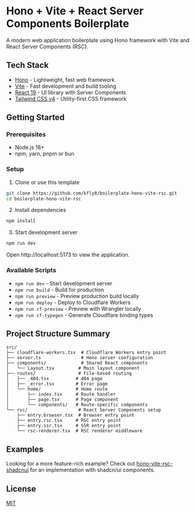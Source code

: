 # Hono + Vite + React Server Components Boilerplate

A modern web application boilerplate using Hono framework with Vite and React Server Components (RSC).

## Tech Stack

- [Hono](https://hono.dev/) - Lightweight, fast web framework
- [Vite](https://vitejs.dev/) - Fast development and build tooling
- [React 19](https://react.dev/) - UI library with Server Components
- [Tailwind CSS v4](https://tailwindcss.com/) - Utility-first CSS framework

## Getting Started

### Prerequisites

- Node.js 18+
- npm, yarn, pnpm or bun

### Setup

1. Clone or use this template

```sh
git clone https://github.com/kfly8/boilerplate-hono-vite-rsc.git
cd boilerplate-hono-vite-rsc
```

2. Install dependencies

```sh
npm install
```

3. Start development server

```sh
npm run dev
```

Open http://localhost:5173 to view the application.

### Available Scripts

- `npm run dev` - Start development server
- `npm run build` - Build for production
- `npm run preview` - Preview production build locally
- `npm run deploy` - Deploy to Cloudflare Workers
- `npm run cf-preview` - Preview with Wrangler locally
- `npm run cf-typegen` - Generate Cloudflare binding types

## Project Structure Summary

```
src/
├── cloudflare-workers.tsx  # Cloudflare Workers entry point
├── server.ts               # Hono server configuration
├── components/             # Shared React components
│   └── Layout.tsx         # Main layout component
├── routes/                # File-based routing
│   ├── _404.tsx          # 404 page
│   ├── _error.tsx        # Error page
│   └── home/             # Home route
│       ├── index.tsx     # Route handler
│       ├── page.tsx      # Page component
│       └── components/   # Route-specific components
└── rsc/                   # React Server Components setup
    ├── entry.browser.tsx  # Browser entry point
    ├── entry.rsc.tsx     # RSC entry point
    ├── entry.ssr.tsx     # SSR entry point
    └── rsc-renderer.tsx  # RSC renderer middleware
```

## Examples

Looking for a more feature-rich example? Check out [hono-vite-rsc-shadcnui](https://github.com/kfly8-sandbox/hono-vite-rsc-shadcnui) for an implementation with shadcn/ui components.

## License

[MIT](./LICENSE)

